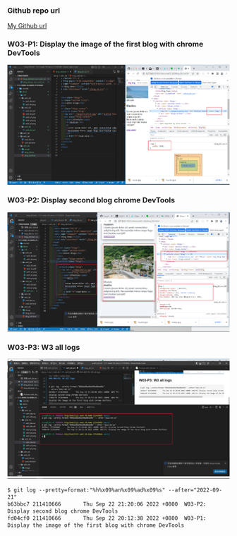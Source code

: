 ### Github repo url

[My Github url](https://github.com/211410666/1111-sweb-1N-demo-211410666)

### W03-P1: Display the image of the first blog with chrome DevTools

![](w03-p1.png)

### W03-P2: Display second blog chrome DevTools

![](w03-p2.png)

### W03-P3: W3 all logs

![](w03-p3.png)

```
$ git log --pretty=format:"%h%x09%an%x09%ad%x09%s" --after="2022-09-21"
b63bbc7 211410666       Thu Sep 22 21:20:06 2022 +0800  W03-P2: Display second blog chrome DevTools
fd04cf0 211410666       Thu Sep 22 20:12:38 2022 +0800  W03-P1: Display the image of the first blog with chrome DevTools
```

